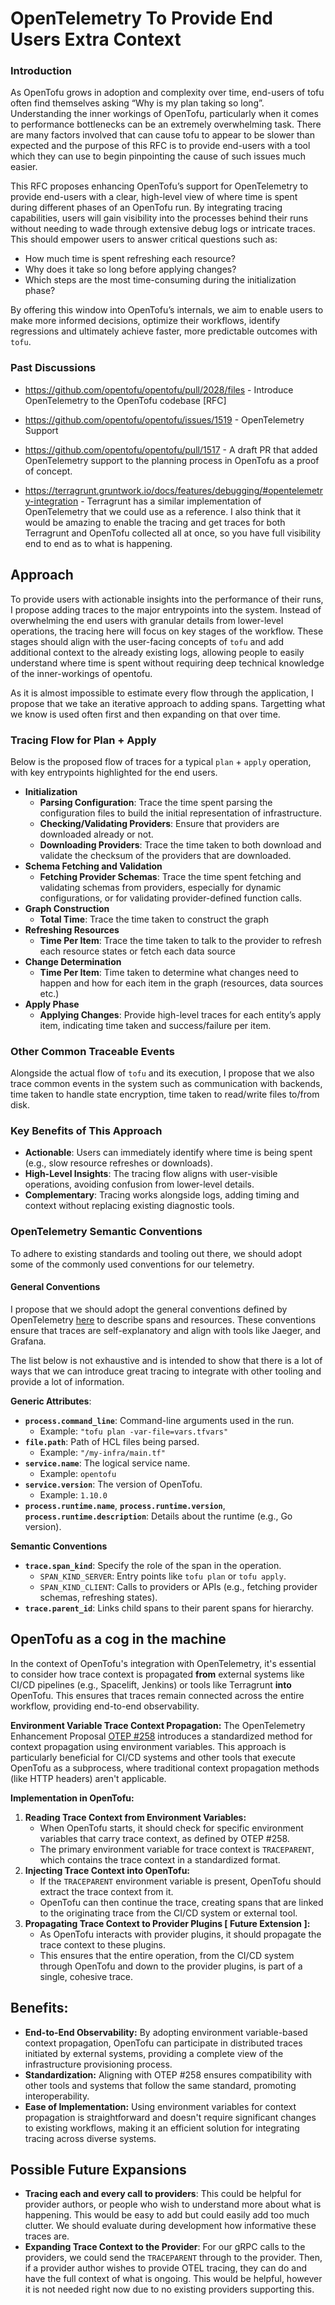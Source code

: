 # OpenTelemetry To Provide End Users Extra Context

### Introduction
As OpenTofu grows in adoption and complexity over time, end-users of tofu often find themselves asking “Why is my plan taking so long”. Understanding the inner workings of OpenTofu, particularly when it comes to performance bottlenecks can be an extremely overwhelming task. There are many factors involved that can cause tofu to appear to be slower than expected and the purpose of this RFC is to provide end-users with a tool which they can use to begin pinpointing the cause of such issues much easier.

This RFC proposes enhancing OpenTofu’s support for OpenTelemetry to provide end-users with a clear, high-level view of where time is spent during different phases of an OpenTofu run. By integrating tracing capabilities, users will gain visibility into the processes behind their runs without needing to wade through extensive debug logs or intricate traces. This should empower users to answer critical questions such as:
- How much time is spent refreshing each resource?
- Why does it take so long before applying changes?
- Which steps are the most time-consuming during the initialization phase?

By offering this window into OpenTofu’s internals, we aim to enable users to make more informed decisions, optimize their workflows, identify regressions and ultimately achieve faster, more predictable outcomes with `tofu`.

### Past Discussions

- https://github.com/opentofu/opentofu/pull/2028/files - Introduce OpenTelemetry to the OpenTofu codebase [RFC]
- https://github.com/opentofu/opentofu/issues/1519 - OpenTelemetry Support
- https://github.com/opentofu/opentofu/pull/1517 - A draft PR that added OpenTelemetry support to the planning process in OpenTofu as a proof of concept.

- https://terragrunt.gruntwork.io/docs/features/debugging/#opentelemetry-integration - Terragrunt has a similar implementation of OpenTelemetry that we could use as a reference. I also think that it would be amazing to enable the tracing and get traces for both Terragrunt and OpenTofu collected all at once, so you have full visibility end to end as to what is happening.

## Approach
To provide users with actionable insights into the performance of their runs, I propose adding traces to the major entrypoints into the system. Instead of overwhelming the end users with granular details from lower-level operations, the tracing here will focus on key stages of the workflow. These stages should align with the user-facing concepts of `tofu` and add additional context to the already existing logs, allowing people to easily understand where time is spent without requiring deep technical knowledge of the inner-workings of opentofu.

As it is almost impossible to estimate every flow through the application, I propose that we take an iterative approach to adding spans. Targetting what we know is used often first and then expanding on that over time.

### Tracing Flow for Plan + Apply
Below is the proposed flow of traces for a typical `plan` + `apply` operation, with key entrypoints highlighted for the end users.

- **Initialization**
    - **Parsing Configuration**: Trace the time spent parsing the configuration files to build the initial representation of infrastructure.
    - **Checking/Validating Providers**: Ensure that providers are downloaded already or not.
    - **Downloading Providers**: Trace the time taken to both download and validate the checksum of the providers that are downloaded.
- **Schema Fetching and Validation**
    - **Fetching Provider Schemas**: Trace the time spent fetching and validating schemas from providers, especially for dynamic configurations, or for validating provider-defined function calls.
- **Graph Construction**
    - **Total Time**: Trace the time taken to construct the graph
- **Refreshing Resources**
    - **Time Per Item**: Trace the time taken to talk to the provider to refresh each resource states or fetch each data source
- **Change Determination**
    - **Time Per Item**: Time taken to determine what changes need to happen and how for each item in the graph (resources, data sources etc.)
- **Apply Phase**
    - **Applying Changes**: Provide high-level traces for each entity’s apply item, indicating time taken and success/failure per item.

### Other Common Traceable Events
Alongside the actual flow of `tofu` and its execution, I propose that we also trace common events in the system such as communication with backends, time taken to handle state encryption, time taken to read/write files to/from disk.

### Key Benefits of This Approach

- **Actionable**: Users can immediately identify where time is being spent (e.g., slow resource refreshes or downloads).
- **High-Level Insights**: The tracing flow aligns with user-visible operations, avoiding confusion from lower-level details.
- **Complementary**: Tracing works alongside logs, adding timing and context without replacing existing diagnostic tools.

### OpenTelemetry Semantic Conventions
To adhere to existing standards and tooling out there, we should adopt some of the commonly used conventions for our telemetry.
#### **General Conventions**
I propose that we should adopt the general conventions defined by OpenTelemetry [here](https://github.com/open-telemetry/semantic-conventions/blob/5b24784e032ada99312d5a17d6970da434f5ce88/docs/README.md) to describe spans and resources. These conventions ensure that traces are self-explanatory and align with tools like Jaeger, and Grafana.

The list below is not exhaustive and is intended to show that there is a lot of ways that we can introduce great tracing to integrate with other tooling and provide a lot of information.

**Generic Attributes**:
- **`process.command_line`**: Command-line arguments used in the run.
    - Example: `"tofu plan -var-file=vars.tfvars"`
- **`file.path`**: Path of HCL files being parsed.
    - Example: `"/my-infra/main.tf"`
- **`service.name`**: The logical service name.
    - Example: `opentofu`
- **`service.version`**: The version of OpenTofu.
    - Example: `1.10.0`
- **`process.runtime.name`**, **`process.runtime.version`**, **`process.runtime.description`**: Details about the runtime (e.g., Go version).

**Semantic Conventions**
- **`trace.span_kind`**: Specify the role of the span in the operation.
    - `SPAN_KIND_SERVER`: Entry points like `tofu plan` or `tofu apply`.
    - `SPAN_KIND_CLIENT`: Calls to providers or APIs (e.g., fetching provider schemas, refreshing states).
- **`trace.parent_id`**: Links child spans to their parent spans for hierarchy.

## OpenTofu as a cog in the machine

In the context of OpenTofu's integration with OpenTelemetry, it's essential to consider how trace context is propagated **from** external systems like CI/CD pipelines (e.g., Spacelift, Jenkins) or tools like Terragrunt **into** OpenTofu. This ensures that traces remain connected across the entire workflow, providing end-to-end observability.

**Environment Variable Trace Context Propagation:**
The OpenTelemetry Enhancement Proposal [OTEP #258](https://github.com/open-telemetry/oteps/pull/258) introduces a standardized method for context propagation using environment variables. This approach is particularly beneficial for CI/CD systems and other tools that execute OpenTofu as a subprocess, where traditional context propagation methods (like HTTP headers) aren't applicable.

**Implementation in OpenTofu:**
1. **Reading Trace Context from Environment Variables:**
    - When OpenTofu starts, it should check for specific environment variables that carry trace context, as defined by OTEP #258.
    - The primary environment variable for trace context is `TRACEPARENT`, which contains the trace context in a standardized format.
2. **Injecting Trace Context into OpenTofu:**
    - If the `TRACEPARENT` environment variable is present, OpenTofu should extract the trace context from it.
    - OpenTofu can then continue the trace, creating spans that are linked to the originating trace from the CI/CD system or external tool.
3. **Propagating Trace Context to Provider Plugins [ Future Extension ]:**
    - As OpenTofu interacts with provider plugins, it should propagate the trace context to these plugins.
    - This ensures that the entire operation, from the CI/CD system through OpenTofu and down to the provider plugins, is part of a single, cohesive trace.

## Benefits:
- **End-to-End Observability:** By adopting environment variable-based context propagation, OpenTofu can participate in distributed traces initiated by external systems, providing a complete view of the infrastructure provisioning process.
- **Standardization:** Aligning with OTEP #258 ensures compatibility with other tools and systems that follow the same standard, promoting interoperability.
- **Ease of Implementation:** Using environment variables for context propagation is straightforward and doesn't require significant changes to existing workflows, making it an efficient solution for integrating tracing across diverse systems.

## Possible Future Expansions

- **Tracing each and every call to providers**: This could be helpful for provider authors, or people who wish to understand more about what is happening. This would be easy to add but could easily add too much clutter. We should evaluate during development how informative these traces are.
- **Expanding Trace Context to the Provider**: For our gRPC calls to the providers, we could send the `TRACEPARENT` through to the provider. Then, if a provider author wishes to provide OTEL tracing, they can do and have the full context of what is ongoing. This would be helpful, however it is not needed right now due to no existing providers supporting this.